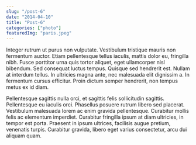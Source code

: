```yaml
---
slug: "/post-6"
date: "2014-04-10"
title: "Post-6"
categories: ["photo"]
featuredImg: "paris.jpeg"
---
```


Integer rutrum ut purus non vulputate. Vestibulum tristique mauris non fermentum auctor. Etiam pellentesque tellus iaculis, mattis dolor eu, fringilla nibh. Fusce porttitor urna quis tortor aliquet, eget ullamcorper nisl bibendum. Sed consequat luctus tempus. Quisque sed hendrerit est. Nullam at interdum tellus. In ultricies magna ante, nec malesuada elit dignissim a. In fermentum cursus efficitur. Proin dictum semper hendrerit, non tempus metus ex id diam.

Pellentesque sagittis nulla orci, et sagittis felis sollicitudin sagittis. Pellentesque eu iaculis orci. Phasellus posuere rutrum libero sed placerat. Vestibulum malesuada lorem ac enim gravida pellentesque. Curabitur mollis felis ac elementum imperdiet. Curabitur fringilla ipsum at diam ultricies, in tempor est porta. Praesent in ipsum ultrices, facilisis augue pretium, venenatis turpis. Curabitur gravida, libero eget varius consectetur, arcu dui aliquam quam.
